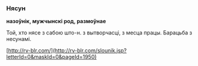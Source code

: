 ### Нясун
**назоўнік, мужчынскі род, размоўнае**

Той, хто нясе з сабою што-н. з вытворчасці, з месца працы. Барацьба з несунамі.

<a rel="author">[http://rv-blr.com/](http://rv-blr.com/slounik.jsp?letterId=0&maskId=0&pageId=1950)</a>
